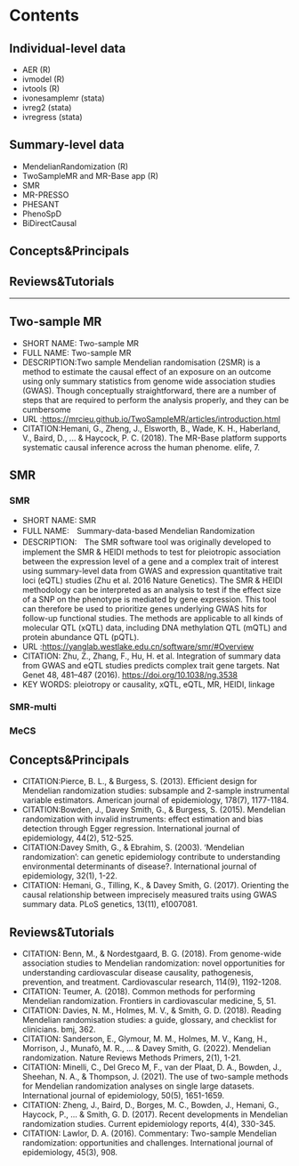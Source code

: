 # Contents
## Individual-level data
- AER (R)
- ivmodel (R)
- ivtools (R)
- ivonesamplemr (stata)
- ivreg2 (stata)
- ivregress (stata)
## Summary-level data
- MendelianRandomization (R)
- TwoSampleMR and MR-Base app (R)
- SMR
- MR-PRESSO
- PHESANT
- PhenoSpD
- BiDirectCausal 
## Concepts&Principals
## Reviews&Tutorials
---
 
## Two-sample MR 
 - SHORT NAME: Two-sample MR 
 - FULL NAME: Two-sample MR 
 - DESCRIPTION:Two sample Mendelian randomisation (2SMR) is a method to estimate the causal effect of an exposure on an outcome using only summary statistics from genome wide association studies (GWAS). Though conceptually straightforward, there are a number of steps that are required to perform the analysis properly, and they can be cumbersome
 - URL :https://mrcieu.github.io/TwoSampleMR/articles/introduction.html
 - CITATION:Hemani, G., Zheng, J., Elsworth, B., Wade, K. H., Haberland, V., Baird, D., ... & Haycock, P. C. (2018). The MR-Base platform supports systematic causal inference across the human phenome. elife, 7.

## SMR
### SMR
 - SHORT NAME: SMR
 - FULL NAME:　Summary-data-based Mendelian Randomization
 - DESCRIPTION:　The SMR software tool was originally developed to implement the SMR & HEIDI methods to test for pleiotropic association between the expression level of a gene and a complex trait of interest using summary-level data from GWAS and expression quantitative trait loci (eQTL) studies (Zhu et al. 2016 Nature Genetics). The SMR & HEIDI methodology can be interpreted as an analysis to test if the effect size of a SNP on the phenotype is mediated by gene expression. This tool can therefore be used to prioritize genes underlying GWAS hits for follow-up functional studies. The methods are applicable to all kinds of molecular QTL (xQTL) data, including DNA methylation QTL (mQTL) and protein abundance QTL (pQTL).
 - URL :https://yanglab.westlake.edu.cn/software/smr/#Overview
 - CITATION: Zhu, Z., Zhang, F., Hu, H. et al. Integration of summary data from GWAS and eQTL studies predicts complex trait gene targets. Nat Genet 48, 481–487 (2016). https://doi.org/10.1038/ng.3538
 - KEY WORDS: pleiotropy or causality, xQTL, eQTL, MR, HEIDI, linkage
### SMR-multi
### MeCS

## Concepts&Principals
- CITATION:Pierce, B. L., & Burgess, S. (2013). Efficient design for Mendelian randomization studies: subsample and 2-sample instrumental variable estimators. American journal of epidemiology, 178(7), 1177-1184.
- CITATION:Bowden, J., Davey Smith, G., & Burgess, S. (2015). Mendelian randomization with invalid instruments: effect estimation and bias detection through Egger regression. International journal of epidemiology, 44(2), 512-525.
- CITATION:Davey Smith, G., & Ebrahim, S. (2003). ‘Mendelian randomization’: can genetic epidemiology contribute to understanding environmental determinants of disease?. International journal of epidemiology, 32(1), 1-22.
- CITATION: Hemani, G., Tilling, K., & Davey Smith, G. (2017). Orienting the causal relationship between imprecisely measured traits using GWAS summary data. PLoS genetics, 13(11), e1007081.
 
## Reviews&Tutorials
- CITATION: Benn, M., & Nordestgaard, B. G. (2018). From genome-wide association studies to Mendelian randomization: novel opportunities for understanding cardiovascular disease causality, pathogenesis, prevention, and treatment. Cardiovascular research, 114(9), 1192-1208.
- CITATION: Teumer, A. (2018). Common methods for performing Mendelian randomization. Frontiers in cardiovascular medicine, 5, 51.
- CITATION: Davies, N. M., Holmes, M. V., & Smith, G. D. (2018). Reading Mendelian randomisation studies: a guide, glossary, and checklist for clinicians. bmj, 362.
- CITATION: Sanderson, E., Glymour, M. M., Holmes, M. V., Kang, H., Morrison, J., Munafò, M. R., ... & Davey Smith, G. (2022). Mendelian randomization. Nature Reviews Methods Primers, 2(1), 1-21.
- CITATION: Minelli, C., Del Greco M, F., van der Plaat, D. A., Bowden, J., Sheehan, N. A., & Thompson, J. (2021). The use of two-sample methods for Mendelian randomization analyses on single large datasets. International journal of epidemiology, 50(5), 1651-1659.
- CITATION: Zheng, J., Baird, D., Borges, M. C., Bowden, J., Hemani, G., Haycock, P., ... & Smith, G. D. (2017). Recent developments in Mendelian randomization studies. Current epidemiology reports, 4(4), 330-345.
- CITATION: Lawlor, D. A. (2016). Commentary: Two-sample Mendelian randomization: opportunities and challenges. International journal of epidemiology, 45(3), 908.
